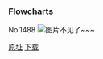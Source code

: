 ### Flowcharts
No.1488
![图片不见了~~~](https://imgs.xkcd.com/comics/flowcharts.png)

[原址](https://xkcd.com//1488) [下载](https://imgs.xkcd.com/comics/flowcharts.png)

